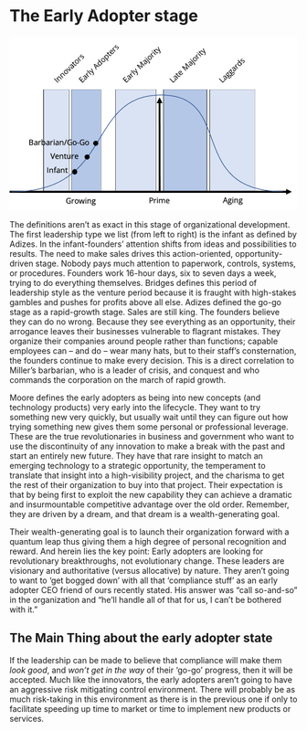 # The Early Adopter stage

![](../../../.gitbook/assets/bellcurveearlyadopters%20%281%29.png)

The definitions aren’t as exact in this stage of organizational development. The first leadership type we list \(from left to right\) is the infant as defined by Adizes. In the infant-founders’ attention shifts from ideas and possibilities to results. The need to make sales drives this action-oriented, opportunity-driven stage. Nobody pays much attention to paperwork, controls, systems, or procedures. Founders work 16-hour days, six to seven days a week, trying to do everything themselves. Bridges defines this period of leadership style as the venture period because it is fraught with high-stakes gambles and pushes for profits above all else. Adizes defined the go-go stage as a rapid-growth stage. Sales are still king. The founders believe they can do no wrong. Because they see everything as an opportunity, their arrogance leaves their businesses vulnerable to flagrant mistakes. They organize their companies around people rather than functions; capable employees can – and do – wear many hats, but to their staff’s consternation, the founders continue to make every decision. This is a direct correlation to Miller’s barbarian, who is a leader of crisis, and conquest and who commands the corporation on the march of rapid growth.

Moore defines the early adopters as being into new concepts \(and technology products\) very early into the lifecycle. They want to try something new very quickly, but usually wait until they can figure out how trying something new gives them some personal or professional leverage. These are the true revolutionaries in business and government who want to use the discontinuity of any innovation to make a break with the past and start an entirely new future. They have that rare insight to match an emerging technology to a strategic opportunity, the temperament to translate that insight into a high-visibility project, and the charisma to get the rest of their organization to buy into that project. Their expectation is that by being first to exploit the new capability they can achieve a dramatic and insurmountable competitive advantage over the old order. Remember, they are driven by a dream, and that dream is a wealth-generating goal. 

Their wealth-generating goal is to launch their organization forward with a quantum leap thus giving them a high degree of personal recognition and reward. And herein lies the key point:  Early adopters are looking for revolutionary breakthroughs, not evolutionary change. These leaders are visionary and authoritative \(versus allocative\) by nature. They aren’t going to want to ‘get bogged down’ with all that ‘compliance stuff’ as an early adopter CEO friend of ours recently stated. His answer was “call so-and-so” in the organization and “he’ll handle all of that for us, I can’t be bothered with it.”

## The Main Thing about the early adopter state

If the leadership can be made to believe that compliance will make them _look good_, and _won’t get in the way_ of their ‘go-go’ progress, then it will be accepted. Much like the innovators, the early adopters aren’t going to have an aggressive risk mitigating control environment. There will probably be as much risk-taking in this environment as there is in the previous one if only to facilitate speeding up time to market or time to implement new products or services.

